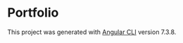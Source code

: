 # Portfolio

This project was generated with [Angular CLI](https://github.com/angular/angular-cli) version 7.3.8.
